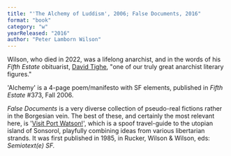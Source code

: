 ```yaml
---
title: "'The Alchemy of Luddism', 2006; False Documents, 2016"
format: "book"
category: "w"
yearReleased: "2016"
author: "Peter Lamborn Wilson"
---
```

Wilson, who died in 2022, was a lifelong anarchist, and in the words of his _Fifth Estate_ obituarist, <a href="https://www.anarchistfederation.net/david-tighe-remembering-peter-lamborn-wilson/">David Tighe</a>, "one of our truly great anarchist literary figures."

'Alchemy' is a 4-page poem/manifesto with SF elements, published in _Fifth Estate_ #373, Fall 2006.

_False Documents_ is a very diverse collection of pseudo-real fictions rather in the Borgesian vein. The best of these, and certainly the most relevant here, is '<a href="http://www.sonsorol.org/port_watson.html">Visit Port Watson!</a>', which is a spoof travel-guide to the utopian island of Sonsorol, playfully combining ideas from various libertarian strands. It was first published in 1985, in Rucker, Wilson &amp; Wilson, eds: _Semiotext(e) SF._

 
